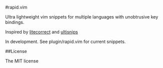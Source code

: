 #rapid.vim

Ultra lightweight vim snippets for multiple languages with unobtrusive
key bindings.

Inspired by [litecorrect](http://github.com/reedes/vim-litecorrect) and
[ultisnips](http://github.com/SirVer/ultisnips)

In development. See plugin/rapid.vim for current snippets.

##License

The MIT license

